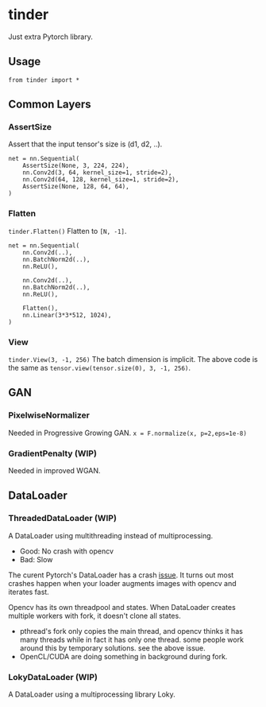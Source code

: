 # tinder

Just extra Pytorch library.

## Usage
`from tinder import *`

## Common Layers

### AssertSize
Assert that the input tensor's size is (d1, d2, ..).

```
net = nn.Sequential(
    AssertSize(None, 3, 224, 224),
    nn.Conv2d(3, 64, kernel_size=1, stride=2),
    nn.Conv2d(64, 128, kernel_size=1, stride=2),
    AssertSize(None, 128, 64, 64),
)
```


### Flatten
`tinder.Flatten()`
Flatten to `[N, -1]`.

```
net = nn.Sequential(
    nn.Conv2d(..),
    nn.BatchNorm2d(..),
    nn.ReLU(),

    nn.Conv2d(..),
    nn.BatchNorm2d(..),
    nn.ReLU(),

    Flatten(),
    nn.Linear(3*3*512, 1024),
)
```

### View
`tinder.View(3, -1, 256)`
The batch dimension is implicit.
The above code is the same as `tensor.view(tensor.size(0), 3, -1, 256)`.


## GAN
### PixelwiseNormalizer
Needed in Progressive Growing GAN.
`x = F.normalize(x, p=2,eps=1e-8)`

### GradientPenalty (WIP)
Needed in improved WGAN.



## DataLoader

### ThreadedDataLoader (WIP)
A DataLoader using multithreading instead of multiprocessing.

- Good: No crash with opencv
- Bad: Slow

The curent Pytorch's DataLoader has a crash [issue](https://github.com/opencv/opencv/issues/5150).
It turns out most crashes happen when your loader augments images with opencv and iterates fast.

Opencv has its own threadpool and states. When DataLoader creates multiple workers with fork, it doesn't clone all states.
- pthread's fork only copies the main thread, and opencv thinks it has many threads while in fact it has only one thread.
  some people work around this by temporary solutions. see the above issue.
- OpenCL/CUDA are doing something in background during fork.


### LokyDataLoader (WIP)
A DataLoader using a multiprocessing library Loky.
